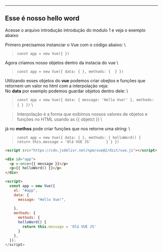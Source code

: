 * * * * *

Esse é nosso hello word
-----------------------

Acesse o arquivo introdução introdução do modulo 1 e veja o exemplo abaixo

Primero precisamos instanciar o Vue com o código abaixo: \
>`const app = new Vue({ })`

Agora criamos nosso objetos dentro da instacia do vue \
>`const app = new Vue({ data: { }, methods: {  } })`

Utilizando esses objetos do **vue** podemos criar obejtos e funções que
retornem um valor no html com a interpolação veja: \
 No **data** por exemplo podemos guardar objetos dentro dele: \
>`const app = new Vue({ data: { message: 'Hello Vue!' }, methods: { } })`
\

>Interpolação é a forma que exibimos nossos valores de objetos e funções no HTML usando as 
{{ objetct }} \

 já no **methos** pode criar funções que nos retorne uma string: \
>`const app = new Vue({ data: { }, methods: { helloWord() {         return this.message = 'Olá VUE JS'       } } })`


```html
<script src="https://cdn.jsdelivr.net/npm/vue@2/dist/vue.js"></script>

<div id="app">
  <p v-once>{{ message }}</p> 
  <p>{{ helloWord() }}</p> 
</div>

<script>
  const app = new Vue({
    el: "#app",
    data: {
      message: "Hello Vue!",
      
    },
    methods: {
      methods: {
      helloWord() {
        return this.message = 'Olá VUE JS'
      }
    },
  });
</script>
```
